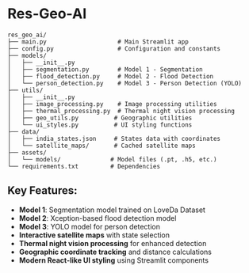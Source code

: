 # Res-Geo-AI


```
res_geo_ai/
├── main.py                    # Main Streamlit app
├── config.py                  # Configuration and constants
├── models/
│   ├── __init__.py
│   ├── segmentation.py        # Model 1 - Segmentation
│   ├── flood_detection.py     # Model 2 - Flood Detection
│   └── person_detection.py    # Model 3 - Person Detection (YOLO)
├── utils/
│   ├── __init__.py
│   ├── image_processing.py    # Image processing utilities
│   ├── thermal_processing.py  # Thermal night vision processing
│   ├── geo_utils.py          # Geographic utilities
│   └── ui_styles.py          # UI styling functions
├── data/
│   ├── india_states.json     # States data with coordinates
│   └── satellite_maps/       # Cached satellite maps
├── assets/
│   └── models/              # Model files (.pt, .h5, etc.)
└── requirements.txt         # Dependencies
```

## Key Features:
- **Model 1**: Segmentation model trained on LoveDa Dataset
- **Model 2**: Xception-based flood detection model
- **Model 3**: YOLO model for person detection
- **Interactive satellite maps** with state selection
- **Thermal night vision processing** for enhanced detection
- **Geographic coordinate tracking** and distance calculations
- **Modern React-like UI styling** using Streamlit components
